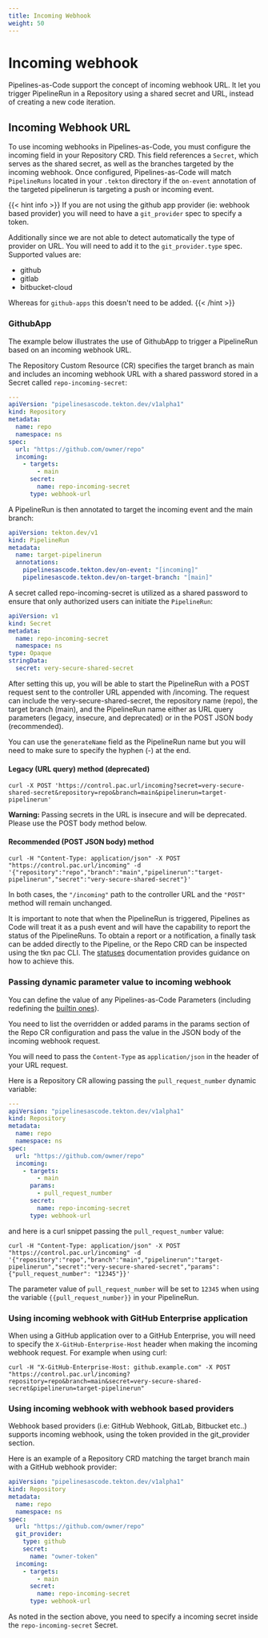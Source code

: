 ```yaml
---
title: Incoming Webhook
weight: 50
---
```


# Incoming webhook

Pipelines-as-Code support the concept of incoming webhook URL. It let you
trigger PipelineRun in a Repository using a shared secret and URL,
instead of creating a new code iteration.

## Incoming Webhook URL

To use incoming webhooks in Pipelines-as-Code, you must configure the
incoming field in your Repository CRD. This field references a `Secret`, which
serves as the shared secret, as well as the branches targeted by the incoming
webhook. Once configured, Pipelines-as-Code will match `PipelineRuns` located in
your `.tekton` directory if the `on-event` annotation of the targeted pipelinerun is
targeting a push or incoming event.

{{< hint info >}}
If you are not using the github app provider (ie: webhook based provider) you
will need to have a `git_provider` spec to specify a token.

Additionally since we are not able to detect automatically the type of provider
on URL. You will need to add it to the `git_provider.type` spec. Supported
values are:

- github
- gitlab
- bitbucket-cloud

Whereas for `github-apps` this doesn't need to be added.
{{< /hint >}}

### GithubApp

The example below illustrates the use of GithubApp to trigger a PipelineRun
based on an incoming webhook URL.

The Repository Custom Resource (CR) specifies the target branch as
main and includes an incoming webhook URL with a shared password stored in a
Secret called `repo-incoming-secret`:

```yaml
---
apiVersion: "pipelinesascode.tekton.dev/v1alpha1"
kind: Repository
metadata:
  name: repo
  namespace: ns
spec:
  url: "https://github.com/owner/repo"
  incoming:
    - targets:
        - main
      secret:
        name: repo-incoming-secret
      type: webhook-url
```

A PipelineRun is then annotated to target the incoming event and the main branch:

```yaml
apiVersion: tekton.dev/v1
kind: PipelineRun
metadata:
  name: target-pipelinerun
  annotations:
    pipelinesascode.tekton.dev/on-event: "[incoming]"
    pipelinesascode.tekton.dev/on-target-branch: "[main]"
```

A secret called repo-incoming-secret is utilized as a shared password to ensure
that only authorized users can initiate the `PipelineRun`:

```yaml
apiVersion: v1
kind: Secret
metadata:
  name: repo-incoming-secret
  namespace: ns
type: Opaque
stringData:
  secret: very-secure-shared-secret
```

After setting this up, you will be able to start the PipelineRun with a POST
request sent to the controller URL appended with /incoming. The request
can include the very-secure-shared-secret, the repository name (repo), the
target branch (main), and the PipelineRun name either as URL query parameters
(legacy, insecure, and deprecated) or in the POST JSON body (recommended).

You can use the `generateName` field as the PipelineRun name but you will need
to make sure to specify the hyphen (-) at the end.

#### Legacy (URL query) method (deprecated)

```shell
curl -X POST 'https://control.pac.url/incoming?secret=very-secure-shared-secret&repository=repo&branch=main&pipelinerun=target-pipelinerun'
```

**Warning:** Passing secrets in the URL is insecure and will be deprecated. Please use the POST body method below.

#### Recommended (POST JSON body) method

```shell
curl -H "Content-Type: application/json" -X POST "https://control.pac.url/incoming" -d '{"repository":"repo","branch":"main","pipelinerun":"target-pipelinerun","secret":"very-secure-shared-secret"}'
```

In both cases, the `"/incoming"` path to the controller URL and the `"POST"` method will remain unchanged.

It is important to note that when the PipelineRun is triggered, Pipelines as
Code will treat it as a push event and will have the capability to report the
status of the PipelineRuns. To obtain a report or a notification, a finally
task can be added directly to the Pipeline, or the Repo CRD can be inspected
using the tkn pac CLI. The [statuses](/docs/guide/statuses) documentation
provides guidance on how to achieve this.

### Passing dynamic parameter value to incoming webhook

You can define the value of any Pipelines-as-Code Parameters (including
redefining the [builtin ones](../authoringprs#default-parameters)).

You need to list the overridden or added params in the params section of the
Repo CR configuration and pass the value in the JSON body of the incoming webhook
request.

You will need to pass the `Content-Type` as `application/json` in the header of
your URL request.

Here is a Repository CR allowing passing the `pull_request_number` dynamic variable:

```yaml
---
apiVersion: "pipelinesascode.tekton.dev/v1alpha1"
kind: Repository
metadata:
  name: repo
  namespace: ns
spec:
  url: "https://github.com/owner/repo"
  incoming:
    - targets:
        - main
      params:
        - pull_request_number
      secret:
        name: repo-incoming-secret
      type: webhook-url
```

and here is a curl snippet passing the `pull_request_number` value:

```shell
curl -H "Content-Type: application/json" -X POST "https://control.pac.url/incoming" -d '{"repository":"repo","branch":"main","pipelinerun":"target-pipelinerun","secret":"very-secure-shared-secret","params": {"pull_request_number": "12345"}}'
```

The parameter value of `pull_request_number` will be set to `12345` when using
the variable `{{pull_request_number}}` in your PipelineRun.

### Using incoming webhook with GitHub Enterprise application

When using a GitHub application over to a GitHub Enterprise, you will need to
specify the `X-GitHub-Enterprise-Host` header when making the incoming webhook
request. For example when using curl:

```shell
curl -H "X-GitHub-Enterprise-Host: github.example.com" -X POST "https://control.pac.url/incoming?repository=repo&branch=main&secret=very-secure-shared-secret&pipelinerun=target-pipelinerun"
```

### Using incoming webhook with webhook based providers

Webhook based providers (i.e: GitHub Webhook, GitLab, Bitbucket etc..) supports
incoming webhook, using the token provided in the git_provider section.

Here is an example of a Repository CRD matching the target branch main with a GitHub webhook provider:

```yaml
apiVersion: "pipelinesascode.tekton.dev/v1alpha1"
kind: Repository
metadata:
  name: repo
  namespace: ns
spec:
  url: "https://github.com/owner/repo"
  git_provider:
    type: github
    secret:
      name: "owner-token"
  incoming:
    - targets:
        - main
      secret:
        name: repo-incoming-secret
      type: webhook-url
```

As noted in the section above, you need to specify a incoming secret inside
the `repo-incoming-secret` Secret.
